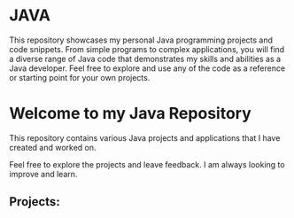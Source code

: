 # JAVA
This repository showcases my personal Java programming projects and code snippets. From simple programs to complex applications, you will find a diverse range of Java code that demonstrates my skills and abilities as a Java developer. Feel free to explore and use any of the code as a reference or starting point for your own projects. 
<html>
  <head>
    
  </head>
  <body>
    <h1>Welcome to my Java Repository</h1>
    <p>This repository contains various Java projects and applications that I have created and worked on.
    <p>Feel free to explore the projects and leave feedback. I am always looking to improve and learn.
    <h2>Projects:</h2>
   
  </body>
</html>
